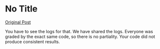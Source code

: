 # No Title

[Original Post](https://discourse.onlinedegree.iitm.ac.in/t/171141/6)

<p>You have to see the logs for that. We have shared the logs. Everyone was graded by the exact same code, so there is no partiality. Your code did not produce consistent results.</p>